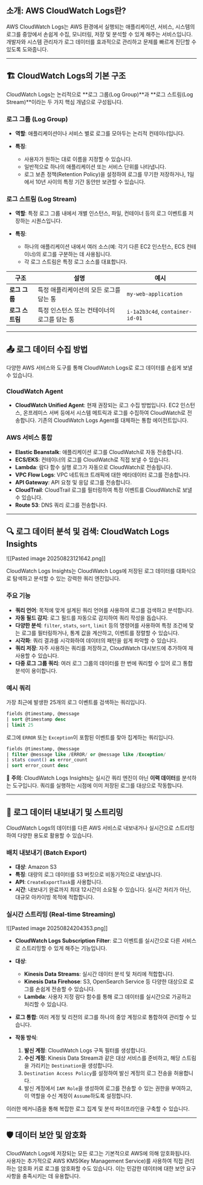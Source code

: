 ## 소개: AWS CloudWatch Logs란?

AWS CloudWatch Logs는 AWS 환경에서 실행되는 애플리케이션, 서비스, 시스템의 로그를 중앙에서 손쉽게 수집, 모니터링, 저장 및 분석할 수 있게 해주는 서비스입니다. 개발자와 시스템 관리자가 로그 데이터를 효과적으로 관리하고 문제를 빠르게 진단할 수 있도록 도와줍니다.

---

## 🏗️ CloudWatch Logs의 기본 구조

CloudWatch Logs는 논리적으로 **로그 그룹(Log Group)**과 **로그 스트림(Log Stream)**이라는 두 가지 핵심 개념으로 구성됩니다.

### 로그 그룹 (Log Group)

- **역할**: 애플리케이션이나 서비스 별로 로그를 모아두는 논리적 컨테이너입니다.
    
- **특징**:
    
    - 사용자가 원하는 대로 이름을 지정할 수 있습니다.
    - 일반적으로 하나의 애플리케이션 또는 서비스 단위를 나타냅니다.
    - 로그 보존 정책(Retention Policy)을 설정하여 로그를 무기한 저장하거나, 1일에서 10년 사이의 특정 기간 동안만 보관할 수 있습니다.

### 로그 스트림 (Log Stream)

- **역할**: 특정 로그 그룹 내에서 개별 인스턴스, 파일, 컨테이너 등의 로그 이벤트를 저장하는 시퀀스입니다.
    
- **특징**:
    
    - 하나의 애플리케이션 내에서 여러 소스(예: 각기 다른 EC2 인스턴스, ECS 컨테이너)의 로그를 구분하는 데 사용됩니다.
    - 각 로그 스트림은 특정 로그 소스를 대표합니다.

|구조|설명|예시|
|---|---|---|
|**로그 그룹**|특정 애플리케이션의 모든 로그를 담는 통|`my-web-application`|
|**로그 스트림**|특정 인스턴스 또는 컨테이너의 로그를 담는 통|`i-1a2b3c4d`, `container-id-01`|

---

## 📤 로그 데이터 수집 방법

다양한 AWS 서비스와 도구를 통해 CloudWatch Logs로 로그 데이터를 손쉽게 보낼 수 있습니다.

### CloudWatch Agent

- **CloudWatch Unified Agent**: 현재 권장되는 로그 수집 방법입니다. EC2 인스턴스, 온프레미스 서버 등에서 시스템 메트릭과 로그를 수집하여 CloudWatch로 전송합니다. 기존의 CloudWatch Logs Agent를 대체하는 통합 에이전트입니다.
    

### AWS 서비스 통합

- **Elastic Beanstalk**: 애플리케이션 로그를 CloudWatch로 자동 전송합니다.
- **ECS/EKS**: 컨테이너의 로그를 CloudWatch로 직접 보낼 수 있습니다.
- **Lambda**: 람다 함수 실행 로그가 자동으로 CloudWatch로 전송됩니다.
- **VPC Flow Logs**: VPC 네트워크 트래픽에 대한 메타데이터 로그를 전송합니다.
- **API Gateway**: API 요청 및 응답 로그를 전송합니다.
- **CloudTrail**: CloudTrail 로그를 필터링하여 특정 이벤트를 CloudWatch로 보낼 수 있습니다.
- **Route 53**: DNS 쿼리 로그를 전송합니다.

---

## 🔍 로그 데이터 분석 및 검색: CloudWatch Logs Insights

![[Pasted image 20250823121642.png]]

CloudWatch Logs Insights는 CloudWatch Logs에 저장된 로그 데이터를 대화식으로 탐색하고 분석할 수 있는 강력한 쿼리 엔진입니다.

### 주요 기능

- **쿼리 언어**: 목적에 맞게 설계된 쿼리 언어를 사용하여 로그를 검색하고 분석합니다.
- **자동 필드 감지**: 로그 필드를 자동으로 감지하여 쿼리 작성을 돕습니다.
- **다양한 분석**: `filter`, `stats`, `sort`, `limit` 등의 명령어를 사용하여 특정 조건에 맞는 로그를 필터링하거나, 통계 값을 계산하고, 이벤트를 정렬할 수 있습니다.
- **시각화**: 쿼리 결과를 시각화하여 데이터의 패턴을 쉽게 파악할 수 있습니다.
- **쿼리 저장**: 자주 사용하는 쿼리를 저장하고, CloudWatch 대시보드에 추가하여 재사용할 수 있습니다.
- **다중 로그 그룹 쿼리**: 여러 로그 그룹의 데이터를 한 번에 쿼리할 수 있어 로그 통합 분석이 용이합니다.

### 예시 쿼리

가장 최근에 발생한 25개의 로그 이벤트를 검색하는 쿼리입니다.

```SQL
fields @timestamp, @message
| sort @timestamp desc
| limit 25
```

로그에 `ERROR` 또는 `Exception`이 포함된 이벤트를 찾아 집계하는 쿼리입니다.

```SQL
fields @timestamp, @message
| filter @message like /ERROR/ or @message like /Exception/
| stats count() as error_count
| sort error_count desc
```

🚨 **주의**: CloudWatch Logs Insights는 실시간 쿼리 엔진이 아닌 **이력 데이터**를 분석하는 도구입니다. 쿼리를 실행하는 시점에 이미 저장된 로그를 대상으로 작동합니다.

---

## 🚚 로그 데이터 내보내기 및 스트리밍

CloudWatch Logs의 데이터를 다른 AWS 서비스로 내보내거나 실시간으로 스트리밍하여 다양한 용도로 활용할 수 있습니다.

### 배치 내보내기 (Batch Export)

- **대상**: Amazon S3
- **특징**: 대량의 로그 데이터를 S3 버킷으로 비동기적으로 내보냅니다.
- **API**: `CreateExportTask`를 사용합니다.
- **시간**: 내보내기 완료까지 최대 12시간이 소요될 수 있습니다. 실시간 처리가 아닌, 대규모 아카이빙 목적에 적합합니다.
    

### 실시간 스트리밍 (Real-time Streaming)

![[Pasted image 20250824204353.png]]

- **CloudWatch Logs Subscription Filter**: 로그 이벤트를 실시간으로 다른 서비스로 스트리밍할 수 있게 해주는 기능입니다.
    
- **대상**:
    
    - **Kinesis Data Streams**: 실시간 데이터 분석 및 처리에 적합합니다.
    - **Kinesis Data Firehose**: S3, OpenSearch Service 등 다양한 대상으로 로그를 손쉽게 전송할 수 있습니다.
    - **Lambda**: 사용자 지정 람다 함수를 통해 로그 데이터를 실시간으로 가공하고 처리할 수 있습니다.

- **로그 통합**: 여러 계정 및 리전의 로그를 하나의 중앙 계정으로 통합하여 관리할 수 있습니다.
    
- **작동 방식**:
    
    1. **발신 계정**: CloudWatch Logs 구독 필터를 생성합니다.
    2. **수신 계정**: Kinesis Data Stream과 같은 대상 서비스를 준비하고, 해당 스트림을 가리키는 `Destination`을 생성합니다.
    3. `Destination Access Policy`를 설정하여 발신 계정의 로그 전송을 허용합니다.
    4. 발신 계정에서 `IAM Role`을 생성하여 로그를 전송할 수 있는 권한을 부여하고, 이 역할을 수신 계정이 `Assume`하도록 설정합니다.

이러한 메커니즘을 통해 복잡한 로그 집계 및 분석 파이프라인을 구축할 수 있습니다.

---

## 🛡️ 데이터 보안 및 암호화

CloudWatch Logs에 저장되는 모든 로그는 기본적으로 AWS에 의해 암호화됩니다. 사용자는 추가적으로 AWS KMS(Key Management Service)를 사용하여 직접 관리하는 암호화 키로 로그를 암호화할 수도 있습니다. 이는 민감한 데이터에 대한 보안 요구사항을 충족시키는 데 유용합니다.